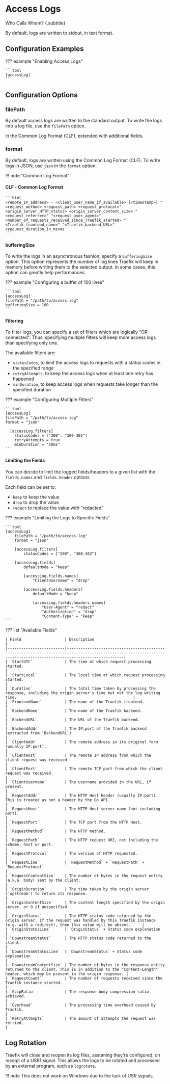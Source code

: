 # Access Logs

Who Calls Whom?
{.subtitle}

By default, logs are written to stdout, in text format.

## Configuration Examples

??? example "Enabling Access Logs"

    ```toml
    [accessLog]
    ```

## Configuration Options 

### filePath

By default access logs are written to the standard output.
To write the logs into a log file, use the `filePath` option.

in the Common Log Format (CLF), extended with additional fields.

### format
 
By default, logs are written using the Common Log Format (CLF).
To write logs in JSON, use `json` in the `format` option.

!!! note "Common Log Format"

#### CLF - Common Log Format

    ```html
    <remote_IP_address> - <client_user_name_if_available> [<timestamp>] "<request_method> <request_path> <request_protocol>" <origin_server_HTTP_status> <origin_server_content_size> "<request_referrer>" "<request_user_agent>" <number_of_requests_received_since_Traefik_started> "<Traefik_frontend_name>" "<Traefik_backend_URL>" <request_duration_in_ms>ms 
    ```

#### bufferingSize

To write the logs in an asynchronous fashion, specify a  `bufferingSize` option.
This option represents the number of log lines Traefik will keep in memory before writing them to the selected output.
In some cases, this option can greatly help performances.

??? example "Configuring a buffer of 100 lines"

    ```toml
    [accessLog]
    filePath = "/path/to/access.log"
    bufferingSize = 100
    ```

#### Filtering

To filter logs, you can specify a set of filters which are logically "OR-connected". 
Thus, specifying multiple filters will keep more access logs than specifying only one.

The available filters are: 

- `statusCodes`, to limit the access logs to requests with a status codes in the specified range
- `retryAttempts`, to keep the access logs when at least one retry has happened
- `minDuration`, to keep access logs when requests take longer than the specified duration

??? example "Configuring Multiple Filters"

    ```toml
    [accessLog]
    filePath = "/path/to/access.log"
    format = "json"
    
      [accessLog.filters]    
        statusCodes = ["200", "300-302"]
        retryAttempts = true
        minDuration = "10ms"
    ```

#### Limiting the Fields

You can decide to limit the logged fields/headers to a given list with the `fields.names` and `fields.header` options

Each field can be set to:

- `keep` to keep the value
- `drop` to drop the value
- `redact` to replace the value with "redacted"

??? example "Limiting the Logs to Specific Fields"

    ```toml
    [accessLog]
        filePath = "/path/to/access.log"
        format = "json"
        
        [accessLog.filters]
            statusCodes = ["200", "300-302"]
    
        [accessLog.fields]
            defaultMode = "keep"
    
            [accessLog.fields.names]
                "ClientUsername" = "drop"

            [accessLog.fields.headers]
                defaultMode = "keep"
        
                [accessLog.fields.headers.names]
                    "User-Agent" = "redact"
                    "Authorization" = "drop"
                    "Content-Type" = "keep"
    ```
    
??? list "Available Fields"

    | Field                   | Description                                                                                                                                                         |
    |-------------------------|---------------------------------------------------------------------------------------------------------------------------------------------------------------------|
    | `StartUTC`              | The time at which request processing started.                                                                                                                       |
    | `StartLocal`            | The local time at which request processing started.                                                                                                                 |
    | `Duration`              | The total time taken by processing the response, including the origin server's time but not the log writing time.                                                   |
    | `FrontendName`          | The name of the Traefik frontend.                                                                                                                                   |
    | `BackendName`           | The name of the Traefik backend.                                                                                                                                    |
    | `BackendURL`            | The URL of the Traefik backend.                                                                                                                                     |
    | `BackendAddr`           | The IP:port of the Traefik backend (extracted from `BackendURL`)                                                                                                    |
    | `ClientAddr`            | The remote address in its original form (usually IP:port).                                                                                                          |
    | `ClientHost`            | The remote IP address from which the client request was received.                                                                                                   |
    | `ClientPort`            | The remote TCP port from which the client request was received.                                                                                                     |
    | `ClientUsername`        | The username provided in the URL, if present.                                                                                                                       |
    | `RequestAddr`           | The HTTP Host header (usually IP:port). This is treated as not a header by the Go API.                                                                              |
    | `RequestHost`           | The HTTP Host server name (not including port).                                                                                                                     |
    | `RequestPort`           | The TCP port from the HTTP Host.                                                                                                                                    |
    | `RequestMethod`         | The HTTP method.                                                                                                                                                    |
    | `RequestPath`           | The HTTP request URI, not including the scheme, host or port.                                                                                                       |
    | `RequestProtocol`       | The version of HTTP requested.                                                                                                                                      |
    | `RequestLine`           | `RequestMethod` + `RequestPath` + `RequestProtocol`                                                                                                                 |
    | `RequestContentSize`    | The number of bytes in the request entity (a.k.a. body) sent by the client.                                                                                         |
    | `OriginDuration`        | The time taken by the origin server ('upstream') to return its response.                                                                                            |
    | `OriginContentSize`     | The content length specified by the origin server, or 0 if unspecified.                                                                                             |
    | `OriginStatus`          | The HTTP status code returned by the origin server. If the request was handled by this Traefik instance (e.g. with a redirect), then this value will be absent.     |
    | `OriginStatusLine`      | `OriginStatus` + Status code explanation                                                                                                                            |
    | `DownstreamStatus`      | The HTTP status code returned to the client.                                                                                                                        |
    | `DownstreamStatusLine`  | `DownstreamStatus` + Status code explanation                                                                                                                        |
    | `DownstreamContentSize` | The number of bytes in the response entity returned to the client. This is in addition to the "Content-Length" header, which may be present in the origin response. |
    | `RequestCount`          | The number of requests received since the Traefik instance started.                                                                                                 |
    | `GzipRatio`             | The response body compression ratio achieved.                                                                                                                       |
    | `Overhead`              | The processing time overhead caused by Traefik.                                                                                                                     |
    | `RetryAttempts`         | The amount of attempts the request was retried.                                                                                                                     |

## Log Rotation

Traefik will close and reopen its log files, assuming they're configured, on receipt of a USR1 signal.
This allows the logs to be rotated and processed by an external program, such as `logrotate`.

!!! note
    This does not work on Windows due to the lack of USR signals.
